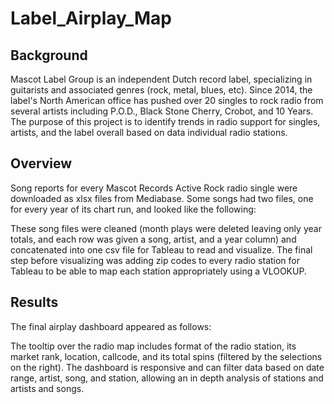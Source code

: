 # Label_Airplay_Map

## Background
Mascot Label Group is an independent Dutch record label, specializing in guitarists and associated genres (rock, metal, blues, etc). Since 2014, the label's North American office has pushed over 20 singles to rock radio from several artists including P.O.D., Black Stone Cherry, Crobot, and 10 Years. The purpose of this project is to identify trends in radio support for singles, artists, and the label overall based on data individual radio stations.

## Overview
Song reports for every Mascot Records Active Rock radio single were downloaded as xlsx files from Mediabase. Some songs had two files, one for every year of its chart run, and looked like the following:

These song files were cleaned (month plays were deleted leaving only year totals, and each row was given a song, artist, and a year column) and concatenated into one csv file for Tableau to read and visualize. The final step before visualizing was adding zip codes to every radio station for Tableau to be able to map each station appropriately using a VLOOKUP.

## Results
The final airplay dashboard appeared as follows:

The tooltip over the radio map includes format of the radio station, its market rank, location, callcode, and its total spins (filtered by the selections on the right). The dashboard is responsive and can filter data based on date range, artist, song, and station, allowing an in depth analysis of stations and artists and songs.
